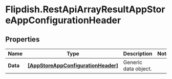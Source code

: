 # Flipdish.RestApiArrayResultAppStoreAppConfigurationHeader

## Properties
Name | Type | Description | Notes
------------ | ------------- | ------------- | -------------
**Data** | [**[AppStoreAppConfigurationHeader]**](AppStoreAppConfigurationHeader.md) | Generic data object. | 


